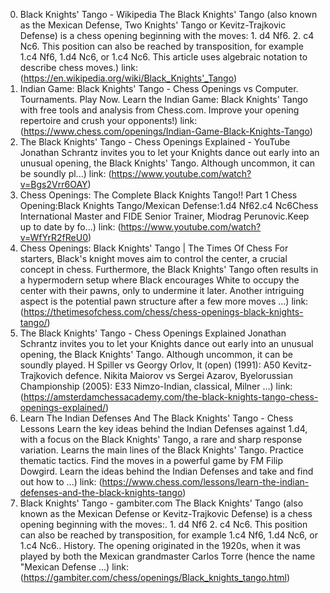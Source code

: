 ---
---
0. Black Knights' Tango - Wikipedia
The Black Knights' Tango (also known as the Mexican Defense, Two Knights' Tango or Kevitz-Trajkovic Defense) is a chess opening beginning with the moves: 1. d4 Nf6. 2. c4 Nc6. This position can also be reached by transposition, for example 1.c4 Nf6, 1.d4 Nc6, or 1.c4 Nc6. This article uses algebraic notation to describe chess moves.)
link: (https://en.wikipedia.org/wiki/Black_Knights'_Tango)
1. Indian Game: Black Knights' Tango - Chess Openings
vs Computer. Tournaments. Play Now. Learn the Indian Game: Black Knights' Tango with free tools and analysis from Chess.com. Improve your opening repertoire and crush your opponents!)
link: (https://www.chess.com/openings/Indian-Game-Black-Knights-Tango)
2. The Black Knights' Tango - Chess Openings Explained - YouTube
Jonathan Schrantz invites you to let your Knights dance out early into an unusual opening, the Black Knights' Tango. Although uncommon, it can be soundly pl...)
link: (https://www.youtube.com/watch?v=Bgs2Vrr6OAY)
3. Chess Openings: The Complete Black Knights Tango!! Part 1
Chess Opening:Black Knights Tango/Mexican Defense:1.d4 Nf62.c4 Nc6Chess International Master and FIDE Senior Trainer, Miodrag Perunovic.Keep up to date by fo...)
link: (https://www.youtube.com/watch?v=WfYrR2fReU0)
4. Chess Openings: Black Knights' Tango | The Times Of Chess
For starters, Black's knight moves aim to control the center, a crucial concept in chess. Furthermore, the Black Knights' Tango often results in a hypermodern setup where Black encourages White to occupy the center with their pawns, only to undermine it later. Another intriguing aspect is the potential pawn structure after a few more moves ...)
link: (https://thetimesofchess.com/chess/chess-openings-black-knights-tango/)
5. The Black Knights' Tango - Chess Openings Explained
Jonathan Schrantz invites you to let your Knights dance out early into an unusual opening, the Black Knights' Tango. Although uncommon, it can be soundly played. H Spiller vs Georgy Orlov, It (open) (1991): A50 Kevitz-Trajkovich defence. Nikita Maiorov vs Sergei Azarov, Byelorussian Championship (2005): E33 Nimzo-Indian, classical, Milner ...)
link: (https://amsterdamchessacademy.com/the-black-knights-tango-chess-openings-explained/)
6. Learn The Indian Defenses And The Black Knights' Tango - Chess Lessons
Learn the key ideas behind the Indian Defenses against 1.d4, with a focus on the Black Knights' Tango, a rare and sharp response variation. Learns the main lines of the Black Knights' Tango. Practice thematic tactics. Find the moves in a powerful game by FM Filip Dowgird. Learn the ideas behind the Indian Defenses and take and find out how to ...)
link: (https://www.chess.com/lessons/learn-the-indian-defenses-and-the-black-knights-tango)
7. Black Knights' Tango - gambiter.com
The Black Knights' Tango (also known as the Mexican Defense or Kevitz-Trajkovic Defense) is a chess opening beginning with the moves:. 1. d4 Nf6 2. c4 Nc6. This position can also be reached by transposition, for example 1.c4 Nf6, 1.d4 Nc6, or 1.c4 Nc6.. History. The opening originated in the 1920s, when it was played by both the Mexican grandmaster Carlos Torre (hence the name "Mexican Defense ...)
link: (https://gambiter.com/chess/openings/Black_knights_tango.html)
